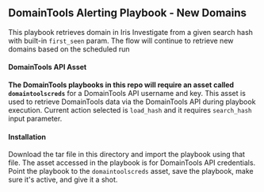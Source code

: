 ## DomainTools Alerting Playbook - New Domains

This playbook retrieves domain in Iris Investigate from a given search hash with built-in `first_seen` param. The flow will continue to retrieve new domains based on the scheduled run

#### DomainTools API Asset

**The DomainTools playbooks in this repo will require an asset called `domaintoolscreds`** for a DomainTools API username and key. This asset is used to retrieve DomainTools data via the DomainTools API during playbook execution. Current action selected is `load_hash` and it requires `search_hash` input parameter.
<br>

#### Installation

Download the tar file in this directory and import the playbook using that file. The asset accessed in the playbook is for DomainTools API credentials. Point the playbook to the `domaintoolscreds` asset, save the playbook, make sure it's active, and give it a shot.
